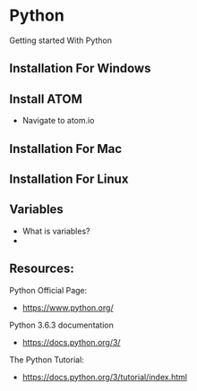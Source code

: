 # Python
Getting started With Python

## Installation For Windows

## Install ATOM
- Navigate to atom.io
## Installation For Mac
## Installation For Linux

## Variables
- What is variables?
- 

## Resources:
Python Official Page:
- https://www.python.org/

Python 3.6.3 documentation
- https://docs.python.org/3/

The Python Tutorial:
- https://docs.python.org/3/tutorial/index.html

